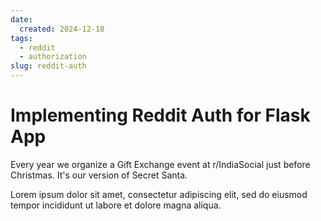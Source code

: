 ```yaml
---
date:
  created: 2024-12-18
tags:
  - reddit
  - authorization
slug: reddit-auth
---
```


# Implementing Reddit Auth for Flask App

Every year we organize a Gift Exchange event at r/IndiaSocial just before Christmas. It's our version of Secret Santa.
<!-- more -->

Lorem ipsum dolor sit amet, consectetur adipiscing elit, sed do eiusmod
tempor incididunt ut labore et dolore magna aliqua.